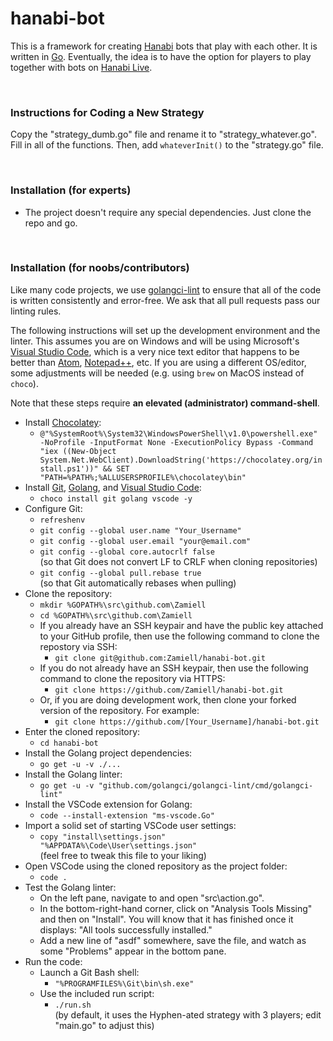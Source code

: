 # hanabi-bot

This is a framework for creating [Hanabi](https://boardgamegeek.com/boardgame/98778/hanabi) bots that play with each other. It is written in [Go](https://golang.org/). Eventually, the idea is to have the option for players to play together with bots on [Hanabi Live](https://github.com/Zamiell/hanabi-live).

<br />

### Instructions for Coding a New Strategy

Copy the "strategy_dumb.go" file and rename it to "strategy_whatever.go". Fill in all of the functions. Then, add `whateverInit()` to the "strategy.go" file.

<br />

### Installation (for experts)

* The project doesn't require any special dependencies. Just clone the repo and go.

<br />

### Installation (for noobs/contributors)

Like many code projects, we use [golangci-lint](https://github.com/golangci/golangci-lint) to ensure that all of the code is written consistently and error-free. We ask that all pull requests pass our linting rules.

The following instructions will set up the development environment and the linter. This assumes you are on Windows and will be using Microsoft's [Visual Studio Code](https://code.visualstudio.com/), which is a very nice text editor that happens to be better than [Atom](https://atom.io/), [Notepad++](https://notepad-plus-plus.org/), etc. If you are using a different OS/editor, some adjustments will be needed (e.g. using `brew` on MacOS instead of `choco`).

Note that these steps require **an elevated (administrator) command-shell**.

* Install [Chocolatey](https://chocolatey.org/):
  * `@"%SystemRoot%\System32\WindowsPowerShell\v1.0\powershell.exe" -NoProfile -InputFormat None -ExecutionPolicy Bypass -Command "iex ((New-Object System.Net.WebClient).DownloadString('https://chocolatey.org/install.ps1'))" && SET "PATH=%PATH%;%ALLUSERSPROFILE%\chocolatey\bin"`
* Install [Git](https://git-scm.com/), [Golang](https://golang.org/), and [Visual Studio Code](https://code.visualstudio.com/):
  * `choco install git golang vscode -y`
* Configure Git:
  * `refreshenv`
  * `git config --global user.name "Your_Username"`
  * `git config --global user.email "your@email.com"`
  * `git config --global core.autocrlf false` <br />
  (so that Git does not convert LF to CRLF when cloning repositories)
  * `git config --global pull.rebase true` <br />
  (so that Git automatically rebases when pulling)
* Clone the repository:
  * `mkdir %GOPATH%\src\github.com\Zamiell`
  * `cd %GOPATH%\src\github.com\Zamiell`
  * If you already have an SSH keypair and have the public key attached to your GitHub profile, then use the following command to clone the repostory via SSH:
    * `git clone git@github.com:Zamiell/hanabi-bot.git`
  * If you do not already have an SSH keypair, then use the following command to clone the repository via HTTPS:
    * `git clone https://github.com/Zamiell/hanabi-bot.git`
  * Or, if you are doing development work, then clone your forked version of the repository. For example:
    * `git clone https://github.com/[Your_Username]/hanabi-bot.git`
* Enter the cloned repository:
  * `cd hanabi-bot`
* Install the Golang project dependencies:
  * `go get -u -v ./...`
* Install the Golang linter:
  * `go get -u -v "github.com/golangci/golangci-lint/cmd/golangci-lint"`
* Install the VSCode extension for Golang:
  * `code --install-extension "ms-vscode.Go"`
* Import a solid set of starting VSCode user settings:
  * `copy "install\settings.json" "%APPDATA%\Code\User\settings.json"` <br />
  (feel free to tweak this file to your liking)
* Open VSCode using the cloned repository as the project folder:
  * `code .`
* Test the Golang linter:
  * On the left pane, navigate to and open "src\action.go".
  * In the bottom-right-hand corner, click on "Analysis Tools Missing" and then on "Install". You will know that it has finished once it displays: "All tools successfully installed."
  * Add a new line of "asdf" somewhere, save the file, and watch as some "Problems" appear in the bottom pane.
* Run the code:
  * Launch a Git Bash shell:
    * `"%PROGRAMFILES%\Git\bin\sh.exe"`
  * Use the included run script:
    * `./run.sh` <br />
    (by default, it uses the Hyphen-ated strategy with 3 players; edit "main.go" to adjust this)
